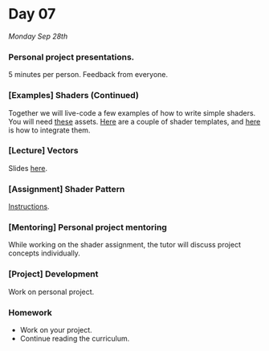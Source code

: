 # Day 07

*Monday Sep 28th*

### Personal project presentations.
5 minutes per person. Feedback from everyone.

### [Examples] Shaders (Continued) 
Together we will live-code a few examples of how to write simple shaders. You will need [these](../D05_sep_24/Resources/ShaderExampleAssets.unitypackage) assets. [Here](../D05_sep_24/Resources/ShaderTemplates.zip) are a couple of shader templates, and [here](../D05_sep_24/How_To_Add_Script_Templates.md) is how to integrate them.

### [Lecture] Vectors
Slides [here](Resources/Vectors.pdf).

### [Assignment] Shader Pattern
[Instructions](Assignment_Shader_Pattern.md).

### [Mentoring] Personal project mentoring
While working on the shader assignment, the tutor will discuss project concepts individually.

### [Project] Development
Work on personal project.

### Homework
- Work on your project.
- Continue reading the curriculum.
